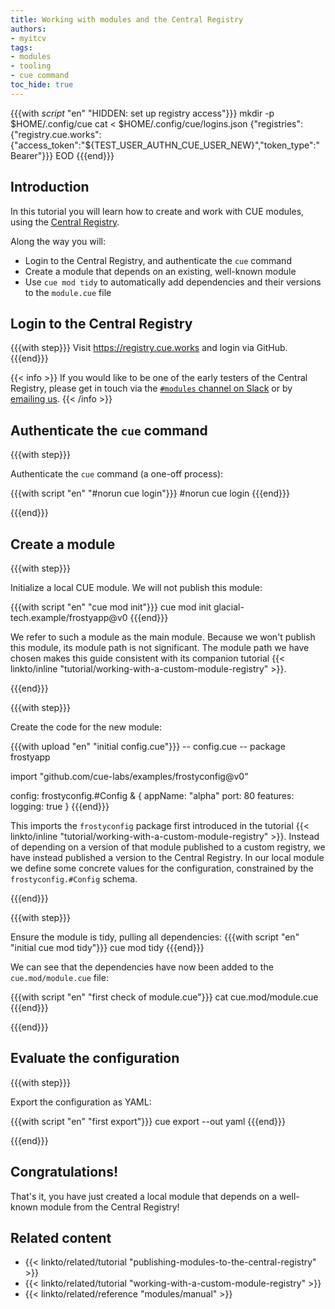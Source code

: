 ```yaml
---
title: Working with modules and the Central Registry
authors:
- myitcv
tags:
- modules
- tooling
- cue command
toc_hide: true
---
```


{{{with _script_ "en" "HIDDEN: set up registry access"}}}
mkdir -p $HOME/.config/cue
cat <<EOD > $HOME/.config/cue/logins.json
{"registries":{"registry.cue.works":{"access_token":"${TEST_USER_AUTHN_CUE_USER_NEW}","token_type":"Bearer"}}}
EOD
{{{end}}}

## Introduction

In this tutorial you will learn how to create and work with CUE modules,
using the [Central Registry](https://registry.cue.works).

Along the way you will:

- Login to the Central Registry, and authenticate the `cue` command
- Create a module that depends on an existing, well-known module
- Use `cue mod tidy` to automatically add dependencies and their versions to the `module.cue` file

## Login to the Central Registry

{{{with step}}}
Visit https://registry.cue.works and login via GitHub.
{{{end}}}

{{< info >}}
If you would like to be one of the early testers of the Central Registry, please
get in touch via the [`#modules` channel on Slack](/s/slack)
or by <a href="mailto:contact@cue.works?subject=Joining the Central Registry experiment">emailing us</a>.
{{< /info >}}

## Authenticate the `cue` command

{{{with step}}}

Authenticate the `cue` command (a one-off process):

{{{with script "en" "#norun cue login"}}}
#norun
cue login
{{{end}}}

{{{end}}}

## Create a module

{{{with step}}}

Initialize a local CUE module. We will not publish this module:

{{{with script "en" "cue mod init"}}}
cue mod init glacial-tech.example/frostyapp@v0
{{{end}}}

We refer to such a module as the main module. Because we won't publish this
module, its module path is not significant. The module path we have chosen makes
this guide consistent with its companion tutorial
{{< linkto/inline "tutorial/working-with-a-custom-module-registry" >}}.

{{{end}}}

{{{with step}}}

Create the code for the new module:

{{{with upload "en" "initial config.cue"}}}
-- config.cue --
package frostyapp

import "github.com/cue-labs/examples/frostyconfig@v0"

config: frostyconfig.#Config & {
	appName: "alpha"
	port:    80
	features: logging: true
}
{{{end}}}

This imports the `frostyconfig` package first introduced in the tutorial
{{< linkto/inline "tutorial/working-with-a-custom-module-registry" >}}.
Instead of depending on a version of that module published to a custom
registry, we have instead published a version to the Central Registry.
In our local module we define some concrete values for the configuration,
constrained by the `frostyconfig.#Config` schema.

{{{end}}}

{{{with step}}}

Ensure the module is tidy, pulling all dependencies:
{{{with script "en" "initial cue mod tidy"}}}
cue mod tidy
{{{end}}}

We can see that the dependencies have now been added to the `cue.mod/module.cue` file:

{{{with script "en" "first check of module.cue"}}}
cat cue.mod/module.cue
{{{end}}}

{{{end}}}

## Evaluate the configuration

{{{with step}}}

Export the configuration as YAML:


{{{with script "en" "first export"}}}
cue export --out yaml
{{{end}}}

{{{end}}}

## Congratulations!

That's it, you have just created a local module that depends on a well-known
module from the Central Registry!

## Related content

- {{< linkto/related/tutorial "publishing-modules-to-the-central-registry" >}}
- {{< linkto/related/tutorial "working-with-a-custom-module-registry" >}}
- {{< linkto/related/reference "modules/manual" >}}

